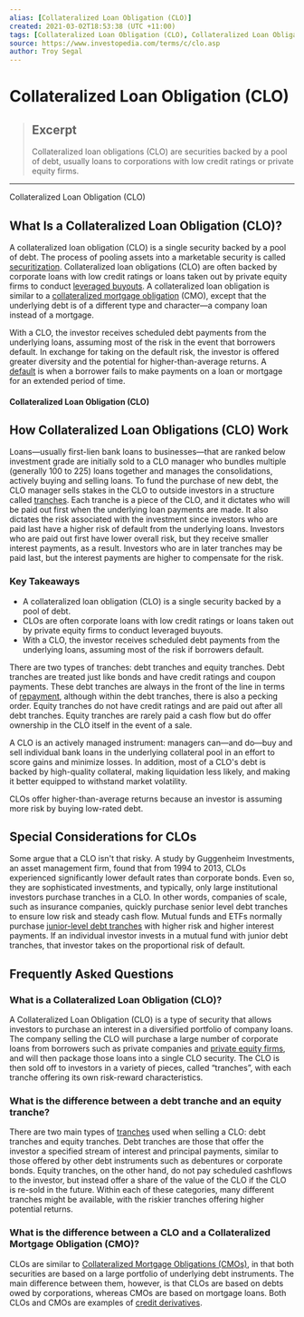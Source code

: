 ```yaml
---
alias: [Collateralized Loan Obligation (CLO)]
created: 2021-03-02T18:53:38 (UTC +11:00)
tags: [Collateralized Loan Obligation (CLO), Collateralized Loan Obligation (CLO)]
source: https://www.investopedia.com/terms/c/clo.asp
author: Troy Segal
---
```


# Collateralized Loan Obligation (CLO)

> ## Excerpt
> Collateralized loan obligations (CLO) are securities backed by a pool of debt, usually loans to corporations with low credit ratings or private equity firms.

---

Collateralized Loan Obligation (CLO)
## What Is a Collateralized Loan Obligation (CLO)?

A collateralized loan obligation (CLO) is a single security backed by a pool of debt. The process of pooling assets into a marketable security is called [securitization](https://www.investopedia.com/terms/s/securitization.asp). Collateralized loan obligations (CLO) are often backed by corporate loans with low credit ratings or loans taken out by private equity firms to conduct [leveraged buyouts](https://www.investopedia.com/terms/l/leveragedbuyout.asp). A collateralized loan obligation is similar to a [collateralized mortgage obligation](https://www.investopedia.com/terms/c/cmo.asp) (CMO), except that the underlying debt is of a different type and character—a company loan instead of a mortgage.

With a CLO, the investor receives scheduled debt payments from the underlying loans, assuming most of the risk in the event that borrowers default. In exchange for taking on the default risk, the investor is offered greater diversity and the potential for higher-than-average returns. A [default](https://www.investopedia.com/terms/d/default2.asp) is when a borrower fails to make payments on a loan or mortgage for an extended period of time.

#### Collateralized Loan Obligation (CLO)

## How Collateralized Loan Obligations (CLO) Work

Loans—usually first-lien bank loans to businesses—that are ranked below investment grade are initially sold to a CLO manager who bundles multiple (generally 100 to 225) loans together and manages the consolidations, actively buying and selling loans. To fund the purchase of new debt, the CLO manager sells stakes in the CLO to outside investors in a structure called [tranches](https://www.investopedia.com/terms/t/tranches.asp). Each tranche is a piece of the CLO, and it dictates who will be paid out first when the underlying loan payments are made. It also dictates the risk associated with the investment since investors who are paid last have a higher risk of default from the underlying loans. Investors who are paid out first have lower overall risk, but they receive smaller interest payments, as a result. Investors who are in later tranches may be paid last, but the interest payments are higher to compensate for the risk.

### Key Takeaways

-   A collateralized loan obligation (CLO) is a single security backed by a pool of debt.
-   CLOs are often corporate loans with low credit ratings or loans taken out by private equity firms to conduct leveraged buyouts.
-   With a CLO, the investor receives scheduled debt payments from the underlying loans, assuming most of the risk if borrowers default.

There are two types of tranches: debt tranches and equity tranches. Debt tranches are treated just like bonds and have credit ratings and coupon payments. These debt tranches are always in the front of the line in terms of [repayment](https://www.investopedia.com/terms/r/repayment.asp), although within the debt tranches, there is also a pecking order. Equity tranches do not have credit ratings and are paid out after all debt tranches. Equity tranches are rarely paid a cash flow but do offer ownership in the CLO itself in the event of a sale.

A CLO is an actively managed instrument: managers can—and do—buy and sell individual bank loans in the underlying collateral pool in an effort to score gains and minimize losses. In addition, most of a CLO's debt is backed by high-quality collateral, making liquidation less likely, and making it better equipped to withstand market volatility.

CLOs offer higher-than-average returns because an investor is assuming more risk by buying low-rated debt.

## Special Considerations for CLOs

Some argue that a CLO isn't that risky. A study by Guggenheim Investments, an asset management firm, found that from 1994 to 2013, CLOs experienced significantly lower default rates than corporate bonds. Even so, they are sophisticated investments, and typically, only large institutional investors purchase tranches in a CLO. In other words, companies of scale, such as insurance companies, quickly purchase senior level debt tranches to ensure low risk and steady cash flow. Mutual funds and ETFs normally purchase [junior-level debt tranches](https://www.investopedia.com/terms/j/junior-debt.asp) with higher risk and higher interest payments. If an individual investor invests in a mutual fund with junior debt tranches, that investor takes on the proportional risk of default.

## Frequently Asked Questions

### What is a Collateralized Loan Obligation (CLO)?

A Collateralized Loan Obligation (CLO) is a type of security that allows investors to purchase an interest in a diversified portfolio of company loans. The company selling the CLO will purchase a large number of corporate loans from borrowers such as private companies and [private equity firms](https://www.investopedia.com/terms/p/privateequity.asp), and will then package those loans into a single CLO security. The CLO is then sold off to investors in a variety of pieces, called “tranches”, with each tranche offering its own risk-reward characteristics.

### What is the difference between a debt tranche and an equity tranche?

There are two main types of [tranches](https://www.investopedia.com/terms/t/tranches.asp) used when selling a CLO: debt tranches and equity tranches. Debt tranches are those that offer the investor a specified stream of interest and principal payments, similar to those offered by other debt instruments such as debentures or corporate bonds. Equity tranches, on the other hand, do not pay scheduled cashflows to the investor, but instead offer a share of the value of the CLO if the CLO is re-sold in the future. Within each of these categories, many different tranches might be available, with the riskier tranches offering higher potential returns.

### What is the difference between a CLO and a Collateralized Mortgage Obligation (CMO)?

CLOs are similar to [Collateralized Mortgage Obligations (CMOs)](https://www.investopedia.com/terms/c/cmo.asp), in that both securities are based on a large portfolio of underlying debt instruments. The main difference between them, however, is that CLOs are based on debts owed by corporations, whereas CMOs are based on mortgage loans. Both CLOs and CMOs are examples of [credit derivatives](https://www.investopedia.com/terms/c/creditderivative.asp).
